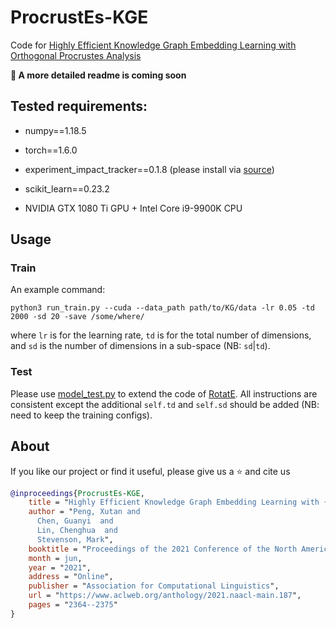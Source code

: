 # ProcrustEs-KGE
Code for [Highly Efficient Knowledge Graph Embedding Learning with Orthogonal Procrustes Analysis](https://www.aclweb.org/anthology/2021.naacl-main.187/) 

__:see_no_evil: A more detailed readme is coming soon__

## Tested requirements:

- numpy==1.18.5
- torch==1.6.0
- experiment_impact_tracker==0.1.8 (please install via [source](https://github.com/Breakend/experiment-impact-tracker))
- scikit_learn==0.23.2

- NVIDIA GTX 1080 Ti GPU + Intel Core i9-9900K CPU

## Usage

### Train
An example command:

```python3 run_train.py --cuda --data_path path/to/KG/data -lr 0.05 -td 2000 -sd 20 -save /some/where/```

where `lr` is for the learning rate, `td` is for the total number of dimensions, and `sd` is the number of dimensions in a sub-space (NB: `sd`|`td`).

### Test
Please use [model_test.py](https://github.com/Pzoom522/ProcrustEs-KGE/blob/main/model_test.py) to extend the code of [RotatE](https://github.com/DeepGraphLearning/KnowledgeGraphEmbedding). All instructions are consistent except the additional `self.td` and `self.sd` should be added (NB: need to keep the training configs).

## About
If you like our project or find it useful, please give us a :star: and cite us
```bib
@inproceedings{ProcrustEs-KGE,
    title = "Highly Efficient Knowledge Graph Embedding Learning with {O}rthogonal {P}rocrustes {A}nalysis",
    author = "Peng, Xutan and
      Chen, Guanyi  and
      Lin, Chenghua  and
      Stevenson, Mark",
    booktitle = "Proceedings of the 2021 Conference of the North American Chapter of the Association for Computational Linguistics: Human Language Technologies",
    month = jun,
    year = "2021",
    address = "Online",
    publisher = "Association for Computational Linguistics",
    url = "https://www.aclweb.org/anthology/2021.naacl-main.187",
    pages = "2364--2375"
}
```
